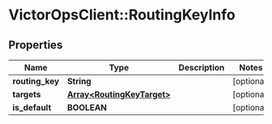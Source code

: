 # VictorOpsClient::RoutingKeyInfo

## Properties

| Name            | Type                                                     | Description | Notes      |
| --------------- | -------------------------------------------------------- | ----------- | ---------- |
| **routing_key** | **String**                                               |             | [optional] |
| **targets**     | [**Array&lt;RoutingKeyTarget&gt;**](RoutingKeyTarget.md) |             | [optional] |
| **is_default**  | **BOOLEAN**                                              |             | [optional] |
